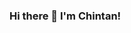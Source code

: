 ### Hi there 👋 I'm Chintan!

<!--
**iamChintan/iamChintan** is a ✨ _special_ ✨ repository because its `README.md` (this file) appears on your GitHub profile.
I have a background in multiple areas of software development, such as Mobile Application Developer and Unity Game Development. With a keen eye for design and an unparalleled passion for coding, you have the ability to take an idea and turn it into a fully functional, visually stunning application that users will love.
Here are some ideas to get you started:

- 🔭 I’m currently working on ...
- 🌱 I’m currently learning ...
- 👯 I’m looking to collaborate on ...
- 🤔 I’m looking for help with ...
- 💬 Ask me about ...
- 📫 How to reach me: ...cslimbani97@gmail.com
- 😄 Pronouns: ...
- ⚡ Fun fact: ...
-->
